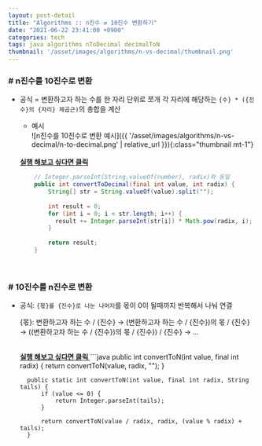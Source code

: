 ```yaml
---
layout: post-detail
title: "Algorithms :: n진수 ⇄ 10진수 변환하기"
date: "2021-06-22 23:41:00 +0900"
categories: tech
tags: java algorithms nToDecimal decimalToN
thumbnail: '/asset/images/algorithms/n-vs-decimal/thumbnail.png'
---
```


 
### # n진수를 10진수로 변환
- 공식 = 변환하고자 하는 수를 한 자리 단위로 쪼개 각 자리에 해당하는 `{수} * ({진수}의 {자리} 제곱근)`의 총합을 계산
    - 예시   
    ![n진수를 10진수로 변환 예시]({{ '/asset/images/algorithms/n-vs-decimal/n-to-decimal.png' | relative_url }}){:class="thumbnail mt-1"}

    <br/>
    <a href="https://ideone.com/cgUoLl" target="_blank">
        <strong><i class="fas fa-play-circle"></i> 실행 해보고 싶다면 클릭</strong>
    </a>
    
    ```java
        // Integer.parseInt(String.valueOf(number), radix)와 동일
        public int convertToDecimal(final int value, int radix) {
            String[] str = String.valueOf(value).split("");
            
            int result = 0;
            for (int i = 0; i < str.length; i++) {
              result += Integer.parseInt(str[i]) * Math.pow(radix, i);
            }
            
            return result;
        }
    ``` 
 

<br/>

 
### # 10진수를 n진수로 변환 
- 공식: `{몫}를 {진수}로 나눈 나머지`를 몫이 0이 될때까지 반복해서 나눠 연결
    <p class="info">
        {몫}: 변환하고자 하는 수 / {진수} → (변환하고자 하는 수 / {진수})의 몫 / {진수} → ((변환하고자 하는 수 / {진수})의 몫 / {진수}) / {진수} → …  
    </p>

    <br/>
    <a href="https://ideone.com/6OLsUu" target="_blank">
        <strong><i class="fas fa-play-circle"></i> 실행 해보고 싶다면 클릭</strong>
    </a>
    ```java
        public int convertToN(int value, final int radix) {
            return convertToN(value, radix, "");
        }
        
        public static int convertToN(int value, final int radix, String tails) {
            if (value <= 0) {
                return Integer.parseInt(tails);
            }
            
            return convertToN(value / radix, radix, (value % radix) + tails);
        }   
    ```
<br/>
<br/>
